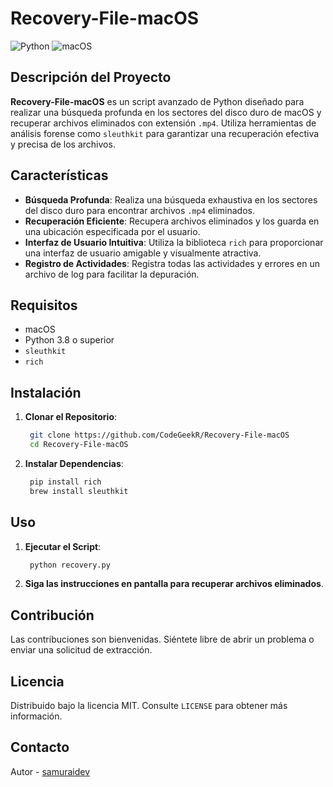 # Recovery-File-macOS

![Python](https://img.shields.io/badge/python-3.8%2B-blue)
![macOS](https://img.shields.io/badge/macOS-Compatible-brightgreen)

## Descripción del Proyecto

**Recovery-File-macOS** es un script avanzado de Python diseñado para realizar una búsqueda profunda en los sectores del disco duro de macOS y recuperar archivos eliminados con extensión `.mp4`. Utiliza herramientas de análisis forense como `sleuthkit` para garantizar una recuperación efectiva y precisa de los archivos.

## Características

- **Búsqueda Profunda**: Realiza una búsqueda exhaustiva en los sectores del disco duro para encontrar archivos `.mp4` eliminados.
- **Recuperación Eficiente**: Recupera archivos eliminados y los guarda en una ubicación especificada por el usuario.
- **Interfaz de Usuario Intuitiva**: Utiliza la biblioteca `rich` para proporcionar una interfaz de usuario amigable y visualmente atractiva.
- **Registro de Actividades**: Registra todas las actividades y errores en un archivo de log para facilitar la depuración.

## Requisitos

- macOS
- Python 3.8 o superior
- `sleuthkit`
- `rich`

## Instalación

1. **Clonar el Repositorio**:

   ```sh
    git clone https://github.com/CodeGeekR/Recovery-File-macOS
    cd Recovery-File-macOS

   ```

2. **Instalar Dependencias**:
   ```sh
    pip install rich
    brew install sleuthkit
   ```

## Uso

1. **Ejecutar el Script**:

   ```sh
    python recovery.py
   ```

2. **Siga las instrucciones en pantalla para recuperar archivos eliminados**.

## Contribución

Las contribuciones son bienvenidas. Siéntete libre de abrir un problema o enviar una solicitud de extracción.

## Licencia

Distribuido bajo la licencia MIT. Consulte `LICENSE` para obtener más información.

## Contacto

Autor - [samuraidev](https://www.samuraidev.engineer)
